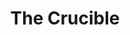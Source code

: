 ---
title: The Crucible
year: 1954
opening_date: 1954-03-03
closing_date: 1954-03-13
layout: productions
image:
image_caption:
image_credit:
playbill: 
category: 
details:
  Theatre: Theatre Jacksonville
  Venue: Little Theatre
cast:
  Abigail Williams: Yvonne Peairs
  Ann Putnam: Thelma House
  Betty Parris: Barbara Ehrmann
  Deputy-Governor Dandford: Don Heebner
  Elizabeth Proctor: Peggy Gift
  Ezekiel Cheever: Frank Lobaito
  Francis Nurse: John Nixon
  Giles Corey: Elmo Lehman
  John Proctor: Fred Chapman
  Judge Hathorne: Emanuel Ehrlich
  Mary Warren: Joan Pomeroy
  Mercy Lewis: Margaret Ann Diz
  Rebecca Nurse: Rose Forney
  Reverend John Hale: Robert Zellers
  Reverend Samuel Parris: Paul M. Meikle
  Sarah Good: Nina Branch
  Susanna Wallcott: Evelyn Bell
  Tituba: Alice Nunn
crew:
  Assistant Director: Shirley Cadle
  Bookholder: Carol Ann Vogel
  Director: Paul E. Geisenhof
  Light Controls: Nina Branch
  Make-up Assistant:
    - James Donandson
    - Isabel Arflin
    - Mattie Godwin
    - Elva Stein
    - Nancy Kossow
  Make-up Chairman: Polly Clendenning
  Properties Assistant:
    - Jocelyn Brown
    - Becky Rogers
    - Tye Thebaut
    - Madelon Geisenhof
  Properties Chairman: Jay Harder
  Set Construction and Painting:
    - Melvin Barnert
    - Fritz Ashworth
    - Larry Maher
    - Hobson Blackmon
    - Mason Darby
    - Barbara Meyer
    - Eddie O'Neil
    - L.J. Gift
    - George Sanchez
    - Mrs. W.H. Adams, jr.
    - Elmo Lehman
    - Jim Ashworth
    - Mary Wallis
    - Jay Geisenhof
    - Shirley Cadle
    - Paul M. Meikle
    - James Hicken
    - Evelyn Bell
    - Peg Pumpelly
    - Franklin Bunch
    - Philip Meunier
    - Jan Meunier
    - Retta Kirby
    - Walter Gomel
    - R. Erdman Wilson
    - Barbara Lakey
    - Conrad Jaburg
    - Budd Porter
    - Alice Nunn
    - Isabel Arflin
    - Nina Branch
    - Frank Hill
    - Carl West
    - Marion Conner
    - W.H. Adams, Jr.
    - T.J. House
  Setting and Technical Direction: George A. Ramsey, Jr.
  Stage Manager: Hobson Blackmon
orchestra:
external_links:
---